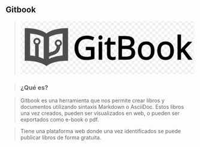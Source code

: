 ## Gitbook 

> ![](../../imagenes/gitbook/1.PNG)

> ### ¿Qué es?  


> Gitbook es una herramienta que nos permite crear libros y
documentos utilizando sintaxis Markdown o AsciiDoc. Estos
libros una vez creados, pueden ser visualizados en web, o
pueden ser exportados como e-book o pdf.

> Tiene una plataforma web donde una vez identificados se puede publicar libros de forma gratuita.